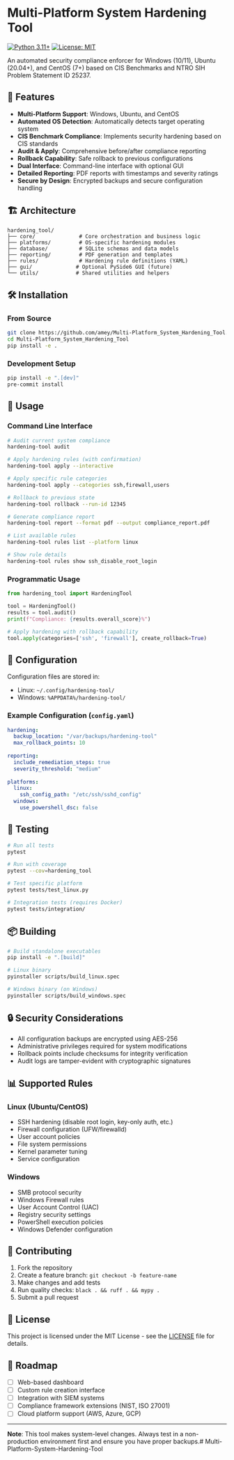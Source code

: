 # Multi-Platform System Hardening Tool

[![Python 3.11+](https://img.shields.io/badge/python-3.11+-blue.svg)](https://www.python.org/downloads/)
[![License: MIT](https://img.shields.io/badge/License-MIT-yellow.svg)](https://opensource.org/licenses/MIT)

An automated security compliance enforcer for Windows (10/11), Ubuntu (20.04+), and CentOS (7+) based on CIS Benchmarks and NTRO SIH Problem Statement ID 25237.

## 🚀 Features

- **Multi-Platform Support**: Windows, Ubuntu, and CentOS
- **Automated OS Detection**: Automatically detects target operating system
- **CIS Benchmark Compliance**: Implements security hardening based on CIS standards
- **Audit & Apply**: Comprehensive before/after compliance reporting
- **Rollback Capability**: Safe rollback to previous configurations
- **Dual Interface**: Command-line interface with optional GUI
- **Detailed Reporting**: PDF reports with timestamps and severity ratings
- **Secure by Design**: Encrypted backups and secure configuration handling

## 🏗️ Architecture

```
hardening_tool/
├── core/              # Core orchestration and business logic
├── platforms/         # OS-specific hardening modules
├── database/          # SQLite schemas and data models
├── reporting/         # PDF generation and templates
├── rules/             # Hardening rule definitions (YAML)
├── gui/              # Optional PySide6 GUI (future)
└── utils/            # Shared utilities and helpers
```

## 🛠️ Installation

### From Source
```bash
git clone https://github.com/amey/Multi-Platform_System_Hardening_Tool.git
cd Multi-Platform_System_Hardening_Tool
pip install -e .
```

### Development Setup
```bash
pip install -e ".[dev]"
pre-commit install
```

## 📖 Usage

### Command Line Interface

```bash
# Audit current system compliance
hardening-tool audit

# Apply hardening rules (with confirmation)
hardening-tool apply --interactive

# Apply specific rule categories
hardening-tool apply --categories ssh,firewall,users

# Rollback to previous state
hardening-tool rollback --run-id 12345

# Generate compliance report
hardening-tool report --format pdf --output compliance_report.pdf

# List available rules
hardening-tool rules list --platform linux

# Show rule details
hardening-tool rules show ssh_disable_root_login
```

### Programmatic Usage

```python
from hardening_tool import HardeningTool

tool = HardeningTool()
results = tool.audit()
print(f"Compliance: {results.overall_score}%")

# Apply hardening with rollback capability
tool.apply(categories=['ssh', 'firewall'], create_rollback=True)
```

## 🔧 Configuration

Configuration files are stored in:
- Linux: `~/.config/hardening-tool/`
- Windows: `%APPDATA%/hardening-tool/`

### Example Configuration (`config.yaml`)

```yaml
hardening:
  backup_location: "/var/backups/hardening-tool"
  max_rollback_points: 10
  
reporting:
  include_remediation_steps: true
  severity_threshold: "medium"
  
platforms:
  linux:
    ssh_config_path: "/etc/ssh/sshd_config"
  windows:
    use_powershell_dsc: false
```

## 🧪 Testing

```bash
# Run all tests
pytest

# Run with coverage
pytest --cov=hardening_tool

# Test specific platform
pytest tests/test_linux.py

# Integration tests (requires Docker)
pytest tests/integration/
```

## 📦 Building

```bash
# Build standalone executables
pip install -e ".[build]"

# Linux binary
pyinstaller scripts/build_linux.spec

# Windows binary (on Windows)
pyinstaller scripts/build_windows.spec
```

## 🔒 Security Considerations

- All configuration backups are encrypted using AES-256
- Administrative privileges required for system modifications
- Rollback points include checksums for integrity verification
- Audit logs are tamper-evident with cryptographic signatures

## 📊 Supported Rules

### Linux (Ubuntu/CentOS)
- SSH hardening (disable root login, key-only auth, etc.)
- Firewall configuration (UFW/firewalld)
- User account policies
- File system permissions
- Kernel parameter tuning
- Service configuration

### Windows
- SMB protocol security
- Windows Firewall rules
- User Account Control (UAC)
- Registry security settings
- PowerShell execution policies
- Windows Defender configuration

## 🤝 Contributing

1. Fork the repository
2. Create a feature branch: `git checkout -b feature-name`
3. Make changes and add tests
4. Run quality checks: `black . && ruff . && mypy .`
5. Submit a pull request

## 📄 License

This project is licensed under the MIT License - see the [LICENSE](LICENSE) file for details.

## 🎯 Roadmap

- [ ] Web-based dashboard
- [ ] Custom rule creation interface
- [ ] Integration with SIEM systems
- [ ] Compliance framework extensions (NIST, ISO 27001)
- [ ] Cloud platform support (AWS, Azure, GCP)

---

**Note**: This tool makes system-level changes. Always test in a non-production environment first and ensure you have proper backups.# Multi-Platform-System-Hardening-Tool
